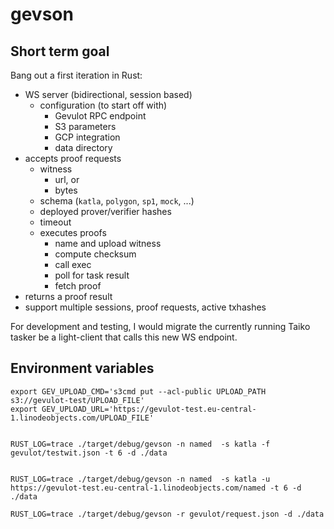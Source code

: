 # gevson

## Short term goal

Bang out a first iteration in Rust:

- WS server (bidirectional, session based)
  - configuration (to start off with)
    - Gevulot RPC endpoint
    - S3 parameters
    - GCP integration
    - data directory
- accepts proof requests
  - witness
    - url, or
    - bytes
  - schema (`katla`, `polygon`, `sp1`, `mock`, ...)
  - deployed prover/verifier hashes
  - timeout
  - executes proofs
    - name and upload witness
    - compute checksum
    - call exec
    - poll for task result
    - fetch proof
- returns a proof result
- support multiple sessions, proof requests, active txhashes

For development and testing, I would migrate the currently running Taiko tasker be a light-client that calls this new WS endpoint.

## Environment variables

```
export GEV_UPLOAD_CMD='s3cmd put --acl-public UPLOAD_PATH s3://gevulot-test/UPLOAD_FILE'
export GEV_UPLOAD_URL='https://gevulot-test.eu-central-1.linodeobjects.com/UPLOAD_FILE'


RUST_LOG=trace ./target/debug/gevson -n named  -s katla -f gevulot/testwit.json -t 6 -d ./data


RUST_LOG=trace ./target/debug/gevson -n named  -s katla -u https://gevulot-test.eu-central-1.linodeobjects.com/named -t 6 -d ./data

RUST_LOG=trace ./target/debug/gevson -r gevulot/request.json -d ./data
